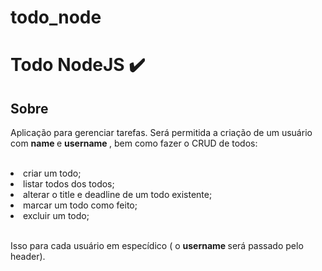 # todo_node

<h1> Todo NodeJS ✔️ </h1>

<h2> Sobre </h2>

<p> Aplicação para gerenciar tarefas. Será permitida a criação de um usuário com <strong> name </strong> e <strong> username </strong>, bem como fazer o CRUD de todos: </p>
</br>
	<li> criar um todo; 
	<li>listar todos dos todos; 
	<li>alterar o title e deadline de um todo existente; 
	<li>marcar um todo como feito;
	<li>excluir um todo; </li>
</br>
 <p>Isso para cada usuário em especídico ( o <strong> username </strong> será passado pelo header). </p>
